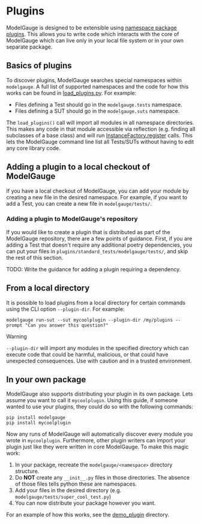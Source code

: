 # Plugins

ModelGauge is designed to be extensible using [namespace package plugins](https://packaging.python.org/en/latest/guides/creating-and-discovering-plugins/#using-namespace-packages). This allows you to write code which interacts with the core of ModelGauge which can live only in your local file system or in your own separate package.

## Basics of plugins

To discover plugins, ModelGauge searches special namespaces within `modelgauge`. A full list of supported namespaces and the code for how this works can be found in [load_plugins.py](/modelgauge/load_plugins.py). For example:

* Files defining a Test should go in the `modelgauge.tests` namespace.
* Files defining a SUT should go in the `modelgauge.suts` namespace.

The `load_plugins()` call will import all modules in all namespace directories. This makes any code in that module accessible via reflection (e.g. finding all subclasses of a base class) and will run [InstanceFactory.register](https://github.com/mlcommons/modelgauge/blob/main/modelgauge/instance_factory.py) calls. This lets the ModelGauge command line list all Tests/SUTs without having to edit any core library code.

## Adding a plugin to a local checkout of ModelGauge

If you have a local checkout of ModelGauge, you can add your module by creating a new file in the desired namespace. For example, if you want to add a Test, you can create a new file in `modelgauge/tests/`.

### Adding a plugin to ModelGauge's repository

If you would like to create a plugin that is distributed as part of the ModelGauge repository, there are a few points of guidance. First, if you are adding a Test that doesn't require any additional poetry dependencies, you can put your files in `plugins/standard_tests/modelgauge/tests/`, and skip the rest of this section.

TODO: Write the guidance for adding a plugin requiring a dependency.

## From a local directory
It is possible to load plugins from a local directory for certain commands using the CLI option `--plugin-dir`. For example:

```shell
modelgauge run-sut --sut mycoolplugin --plugin-dir /my/plugins --prompt "Can you answer this question?"
```

> [!WARNING]
> `--plugin-dir` will import any modules in the specified directory which can execute code that could be harmful, malicious, 
> or that could have unexpected consequences. Use with caution and in a trusted environment.

## In your own package

ModelGauge also supports distributing your plugin in its own package. Lets assume you want to call it `mycoolplugin`. Using this guide, if someone wanted to use your plugins, they could do so with the following commands:

```
pip install modelgauge
pip install mycoolplugin
```

Now any runs of ModelGauge will automatically discover every module you wrote in `mycoolplugin`. Furthermore, other plugin writers can import your plugin just like they were written in core ModelGauge. To make this magic work:

1. In your package, recreate the `modelgauge/<namespace>` directory structure.
1. Do **NOT** create any `__init__.py` files in those directories. The absence of those files tells python these are namespaces.
1. Add your files in the desired directory (e.g. `modelgauge/tests/super_cool_test.py`)
1. You can now distribute your package however you want.

For an example of how this works, see the [demo_plugin](https://github.com/mlcommons/modelgauge/tree/main/demo_plugin) directory.
